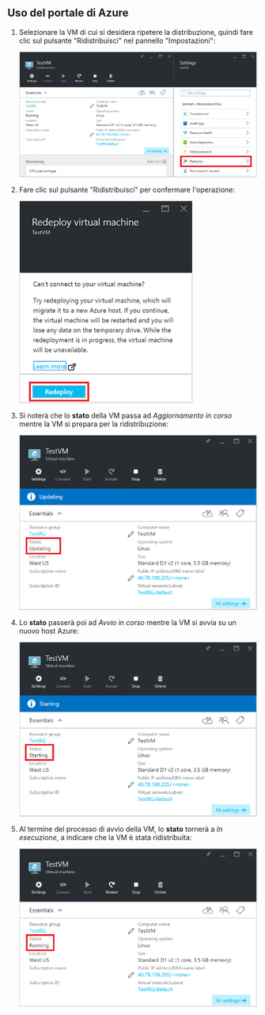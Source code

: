 ## Uso del portale di Azure

1. Selezionare la VM di cui si desidera ripetere la distribuzione, quindi fare clic sul pulsante "Ridistribuisci" nel pannello "Impostazioni":

	![Pannello VM di Azure](./media/virtual-machines-common-redeploy-to-new-node/vmoverview.png)

2. Fare clic sul pulsante "Ridistribuisci" per confermare l'operazione:

	![Pannello Ridistribuire una VM](./media/virtual-machines-common-redeploy-to-new-node/redeployvm.png)

3. Si noterà che lo **stato** della VM passa ad *Aggiornamento in corso* mentre la VM si prepara per la ridistribuzione:

	![Aggiornamento di una VM](./media/virtual-machines-common-redeploy-to-new-node/vmupdating.png)

4. Lo **stato** passerà poi ad *Avvio in corso* mentre la VM si avvia su un nuovo host Azure:

	![Avvio di una VM](./media/virtual-machines-common-redeploy-to-new-node/vmstarting.png)

5. Al termine del processo di avvio della VM, lo **stato** tornerà a *In esecuzione*, a indicare che la VM è stata ridistribuita:

	![Esecuzione di una VM](./media/virtual-machines-common-redeploy-to-new-node/vmrunning.png)

<!---HONumber=AcomDC_0706_2016-->